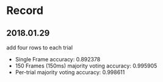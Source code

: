 # Record

## 2018.01.29

add four rows to each trial

* Single Frame accuracy: 0.892378
* 150 Frames (150ms) majority voting accuracy: 0.995905
* Per-trial majority voting accuracy: 0.998611
